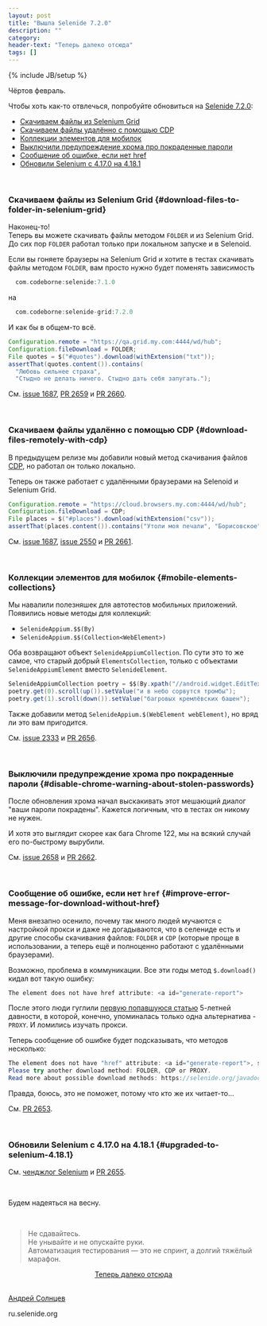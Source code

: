 ```yaml
---
layout: post
title: "Вышла Selenide 7.2.0"
description: ""
category:
header-text: "Теперь далеко отсюда"
tags: []
---
```

{% include JB/setup %}

Чёртов февраль.

Чтобы хоть как-то отвлечься, попробуйте обновиться на [Selenide 7.2.0](https://github.com/selenide/selenide/milestone/201?closed=1):

* [Скачиваем файлы из Selenium Grid](#download-files-to-folder-in-selenium-grid)
* [Скачиваем файлы удалённо с помощью CDP](#download-files-remotely-with-cdp)
* [Коллекции элементов для мобилок](#mobile-elements-collections)
* [Выключили предупреждение хрома про покраденные пароли](#disable-chrome-warning-about-stolen-passwords)
* [Сообщение об ошибке, если нет href](#improve-error-message-for-download-without-href)
* [Обновили Selenium с 4.17.0 на 4.18.1](#upgraded-to-selenium-4.18.1)

<br>

### Скачиваем файлы из Selenium Grid {#download-files-to-folder-in-selenium-grid}

Наконец-то!   
Теперь вы можете скачивать файлы методом `FOLDER` и из Selenium Grid.  
До сих пор `FOLDER` работал только при локальном запуске и в Selenoid. 

Если вы гоняете браузеры на Selenium Grid и хотите в тестах скачивать файлы методом `FOLDER`, вам просто нужно будет поменять зависимость
```groovy
  com.codeborne:selenide:7.1.0
```

на 
```groovy
  com.codeborne:selenide-grid:7.2.0
```

И как бы в общем-то всё.

```java
Configuration.remote = "https://qa.grid.my.com:4444/wd/hub";
Configuration.fileDownload = FOLDER;
File quotes = $("#quotes").download(withExtension("txt"));
assertThat(quotes.content()).contains(
  "Любовь сильнее страха",
  "Стыдно не делать ничего. Стыдно дать себя запугать.");
```

См. [issue 1687](https://github.com/selenide/selenide/issues/1687), 
[PR 2659](https://github.com/selenide/selenide/pull/2659) и [PR 2660](https://github.com/selenide/selenide/pull/2660).

<br>

### Скачиваем файлы удалённо с помощью CDP {#download-files-remotely-with-cdp}

В предыдущем релизе мы добавили новый метод скачивания файлов [CDP](/2024/02/07/selenide-7.1.0/#download-files-with-cdp),
но работал он только локально. 

Теперь он также работает с удалёнными браузерами на Selenoid и Selenium Grid.

```java
Configuration.remote = "https://cloud.browsers.my.com:4444/wd/hub";
Configuration.fileDownload = CDP;
File places = $("#places").download(withExtension("csv"));
assertThat(places.content()).contains("Утоли моя печали", "Борисовское");
```

См. [issue 1687](https://github.com/selenide/selenide/issues/1687), [issue 2550](https://github.com/selenide/selenide/issues/2550)
и [PR 2661](https://github.com/selenide/selenide/pull/2661).

<br>

### Коллекции элементов для мобилок {#mobile-elements-collections}

Мы навалили полезняшек для автотестов мобильных приложений. Появились новые методы для коллекций: 

* `SelenideAppium.$$(By)` 
* `SelenideAppium.$$(Collection<WebElement>)`

Оба возвращают объект `SelenideAppiumCollection`. 
По сути это то же самое, что старый добрый `ElementsCollection`, только с объектами `SelenideAppiumElement` вместо `SelenideElement`.

```java
SelenideAppiumCollection poetry = $$(By.xpath("//android.widget.EditText")).shouldHave(size(2));
poetry.get(0).scroll(up()).setValue("и в небо сорвутся тромбы");
poetry.get(1).scroll(down()).setValue("багровых кремлёвских башен");
```

Также добавили метод `SelenideAppium.$(WebElement webElement)`, но вряд ли это вам пригодится. 
 
См. [issue 2333](https://github.com/selenide/selenide/issues/2333) и [PR 2656](https://github.com/selenide/selenide/pull/2656).

<br>

### Выключили предупреждение хрома про покраденные пароли {#disable-chrome-warning-about-stolen-passwords}

После обновления хрома начал выскакивать этот мешающий диалог "ваши пароли покрадены". 
Кажется логичным, что в тестах он никому не нужен.

И хотя это выглядит скорее как бага Chrome 122, мы на всякий случай его по-быстрому вырубили.

См. [issue 2658](https://github.com/selenide/selenide/issues/2658) и [PR 2662](https://github.com/selenide/selenide/pull/2662).

<br>

### Сообщение об ошибке, если нет `href` {#improve-error-message-for-download-without-href}

Меня внезапно осенило, почему так много людей мучаются с настройкой прокси и даже не догадываются, что в селениде 
есть и другие способы скачивания файлов: `FOLDER` и `CDP` (которые проще в использовании, а теперь 
ещё и полноценно работают с удалёнными браузерами).

Возможно, проблема в коммуникации. Все эти годы метод `$.download()` кидал вот такую ошибку: 
```java
The element does not have href attribute: <a id="generate-report">
```

После этого люди гуглили [первую попавшуюся статью](https://selenide.org/2019/12/10/advent-calendar-download-files/) 5-летней 
давности, в которой, конечно, упоминалась только одна альтернатива - `PROXY`. И ломились изучать прокси.

Теперь сообщение об ошибке будет подсказывать, что методов несколько:
```java
The element does not have "href" attribute: <a id="generate-report">, so method HTTPGET cannot download the file.
Please try another download method: FOLDER, CDP or PROXY.
Read more about possible download methods: https://selenide.org/javadoc/current/com/codeborne/selenide/FileDownloadMode.html
```

Правда, боюсь, это не поможет, потому что кто же их читает-то...

См. [PR 2653](https://github.com/selenide/selenide/pull/2653).

<br>

### Обновили Selenium с 4.17.0 на 4.18.1 {#upgraded-to-selenium-4.18.1}

См. [ченджлог Selenium](https://github.com/SeleniumHQ/selenium/blob/trunk/java/CHANGELOG) и 
[PR 2655](https://github.com/selenide/selenide/pull/2655).

<br>

Будем надеяться на весну.

<br>

> Не сдавайтесь.  
> Не унывайте и не опускайте руки.  
> Автоматизация тестирования — это не спринт, а долгий тяжёлый марафон.

<center>
  <a href="https://www.youtube.com/watch?v=wp66e-JRlj0">Теперь далеко отсюда</a>
</center>

<br>

[Андрей Солнцев](http://asolntsev.github.io/)

ru.selenide.org
